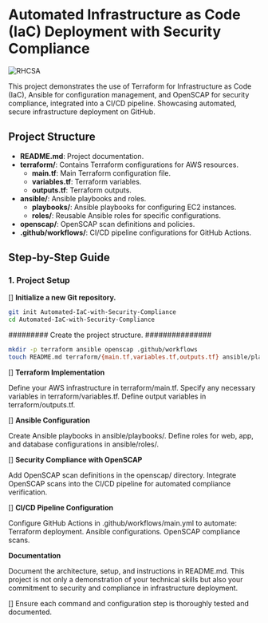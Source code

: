 # Automated Infrastructure as Code (IaC) Deployment with Security Compliance
![RHCSA](https://user-images.githubusercontent.com/80536675/222508192-136e187a-6db1-4298-ad99-7f300fd34ca6.jpg)


This project demonstrates the use of Terraform for Infrastructure as Code (IaC), Ansible for configuration management, and OpenSCAP for security compliance, integrated into a CI/CD pipeline. Showcasing automated, secure infrastructure deployment on GitHub.

## Project Structure

- **README.md**: Project documentation.
- **terraform/**: Contains Terraform configurations for AWS resources.
  - **main.tf**: Main Terraform configuration file.
  - **variables.tf**: Terraform variables.
  - **outputs.tf**: Terraform outputs.
- **ansible/**: Ansible playbooks and roles.
  - **playbooks/**: Ansible playbooks for configuring EC2 instances.
  - **roles/**: Reusable Ansible roles for specific configurations.
- **openscap/**: OpenSCAP scan definitions and policies.
- **.github/workflows/**: CI/CD pipeline configurations for GitHub Actions.

## Step-by-Step Guide

### 1. Project Setup

[] **Initialize a new Git repository.**
   ```bash
   git init Automated-IaC-with-Security-Compliance
   cd Automated-IaC-with-Security-Compliance
   ```

######### Create the project structure. ###############
```bash
mkdir -p terraform ansible openscap .github/workflows
touch README.md terraform/{main.tf,variables.tf,outputs.tf} ansible/playbooks/main.yml
```
[] **Terraform Implementation**

Define your AWS infrastructure in terraform/main.tf.
Specify any necessary variables in terraform/variables.tf.
Define output variables in terraform/outputs.tf.

[] **Ansible Configuration**

Create Ansible playbooks in ansible/playbooks/.
Define roles for web, app, and database configurations in ansible/roles/.

[] **Security Compliance with OpenSCAP**

Add OpenSCAP scan definitions in the openscap/ directory.
Integrate OpenSCAP scans into the CI/CD pipeline for automated compliance verification.

[] **CI/CD Pipeline Configuration**

Configure GitHub Actions in .github/workflows/main.yml to automate:
Terraform deployment.
Ansible configurations.
OpenSCAP compliance scans.

**Documentation**

Document the architecture, setup, and instructions in README.md.
This project is not only a demonstration of your technical skills but also your commitment to security and compliance in infrastructure deployment.

[] Ensure each command and configuration step is thoroughly tested and documented. 
